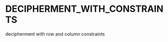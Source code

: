 DECIPHERMENT_WITH_CONSTRAINTS
=============================

decipherment with row and column constraints
